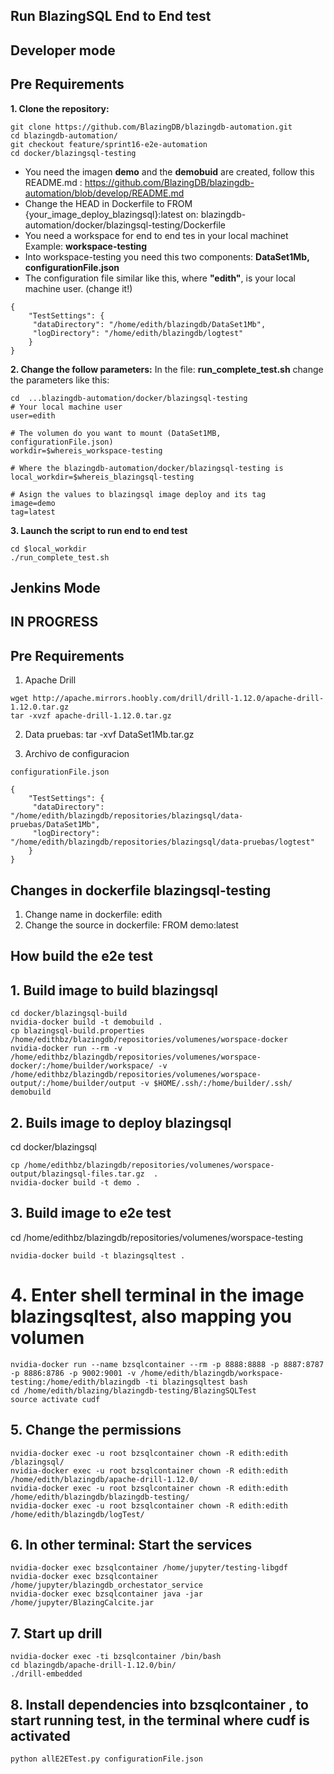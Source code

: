 
## Run BlazingSQL End to End test

## Developer mode

## Pre Requirements

**1. Clone the repository:**
```shell-script
git clone https://github.com/BlazingDB/blazingdb-automation.git
cd blazingdb-automation/
git checkout feature/sprint16-e2e-automation
cd docker/blazingsql-testing
```

-  You need the imagen **demo** and the **demobuid** are created, follow this README.md : https://github.com/BlazingDB/blazingdb-automation/blob/develop/README.md
-  Change the HEAD in Dockerfile to FROM {your_image_deploy_blazingsql}:latest on: blazingdb-automation/docker/blazingsql-testing/Dockerfile
-  You need a workspace  for end to end tes in your local machinet Example: **workspace-testing**
-  Into workspace-testing you need this  two components: **DataSet1Mb, configurationFile.json**
-  The configuration file similar like this, where  **"edith"**, is your local machine user. (change it!)
```shell-script
{
    "TestSettings": {
     "dataDirectory": "/home/edith/blazingdb/DataSet1Mb",
     "logDirectory": "/home/edith/blazingdb/logtest"
    }
}
```

**2.  Change the follow parameters:**
In the file: **run_complete_test.sh** change the parameters like this:
```shell-script
cd  ...blazingdb-automation/docker/blazingsql-testing
# Your local machine user
user=edith

# The volumen do you want to mount (DataSet1MB, configurationFile.json)
workdir=$whereis_workspace-testing

# Where the blazingdb-automation/docker/blazingsql-testing is
local_workdir=$whereis_blazingsql-testing 

# Asign the values to blazingsql image deploy and its tag
image=demo
tag=latest

```
**3. Launch the script to run end to end test**
```shell-script
cd $local_workdir
./run_complete_test.sh
```

## Jenkins Mode

## IN PROGRESS

## Pre Requirements

1.  Apache Drill
```shell-script
wget http://apache.mirrors.hoobly.com/drill/drill-1.12.0/apache-drill-1.12.0.tar.gz
tar -xvzf apache-drill-1.12.0.tar.gz
```

2. Data pruebas: 
tar -xvf DataSet1Mb.tar.gz

3. Archivo de configuracion
```shell-script
configurationFile.json

{
    "TestSettings": {
     "dataDirectory": "/home/edith/blazingdb/repositories/blazingsql/data-pruebas/DataSet1Mb",
     "logDirectory": "/home/edith/blazingdb/repositories/blazingsql/data-pruebas/logtest"
    }
}
```


## Changes in dockerfile blazingsql-testing

1. Change name in dockerfile: edith
2. Change the source in dockerfile: FROM demo:latest


## How build the e2e test

## 1. Build image to build blazingsql
```shell-script
cd docker/blazingsql-build
nvidia-docker build -t demobuild .
cp blazingsql-build.properties /home/edithbz/blazingdb/repositories/volumenes/worspace-docker
nvidia-docker run --rm -v /home/edithbz/blazingdb/repositories/volumenes/worspace-docker/:/home/builder/workspace/ -v /home/edithbz/blazingdb/repositories/volumenes/worspace-output/:/home/builder/output -v $HOME/.ssh/:/home/builder/.ssh/ demobuild
```

## 2. Buils image to deploy blazingsql

cd docker/blazingsql
```shell-script
cp /home/edithbz/blazingdb/repositories/volumenes/worspace-output/blazingsql-files.tar.gz  .
nvidia-docker build -t demo .
```

## 3. Build image to e2e test

cd /home/edithbz/blazingdb/repositories/volumenes/worspace-testing
```shell-script
nvidia-docker build -t blazingsqltest .
```

# 4. Enter shell terminal in the image blazingsqltest, also mapping you volumen
```shell-script
nvidia-docker run --name bzsqlcontainer --rm -p 8888:8888 -p 8887:8787 -p 8886:8786 -p 9002:9001 -v /home/edith/blazingdb/workspace-testing:/home/edith/blazingdb -ti blazingsqltest bash
cd /home/edith/blazing/blazingdb-testing/BlazingSQLTest
source activate cudf
```

## 5. Change the permissions
```shell-script
nvidia-docker exec -u root bzsqlcontainer chown -R edith:edith /blazingsql/
nvidia-docker exec -u root bzsqlcontainer chown -R edith:edith /home/edith/blazingdb/apache-drill-1.12.0/
nvidia-docker exec -u root bzsqlcontainer chown -R edith:edith /home/edith/blazingdb/blazingdb-testing/
nvidia-docker exec -u root bzsqlcontainer chown -R edith:edith /home/edith/blazingdb/logTest/
```

## 6. In other terminal: Start the services
```shell-script
nvidia-docker exec bzsqlcontainer /home/jupyter/testing-libgdf
nvidia-docker exec bzsqlcontainer /home/jupyter/blazingdb_orchestator_service
nvidia-docker exec bzsqlcontainer java -jar /home/jupyter/BlazingCalcite.jar
```

## 7. Start up drill
```shell-script
nvidia-docker exec -ti bzsqlcontainer /bin/bash
cd blazingdb/apache-drill-1.12.0/bin/
./drill-embedded
```

## 8. Install dependencies into bzsqlcontainer , to start running test, in the terminal where cudf is activated
```shell-script
python allE2ETest.py configurationFile.json
```


